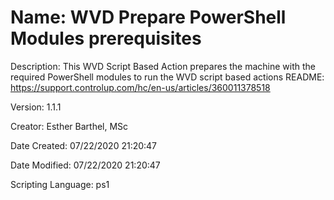 ﻿# Name: WVD Prepare PowerShell Modules prerequisites

Description: This WVD Script Based Action prepares the machine with the required PowerShell modules to run the WVD script based actions
README: https://support.controlup.com/hc/en-us/articles/360011378518

Version: 1.1.1

Creator: Esther Barthel, MSc

Date Created: 07/22/2020 21:20:47

Date Modified: 07/22/2020 21:20:47

Scripting Language: ps1

